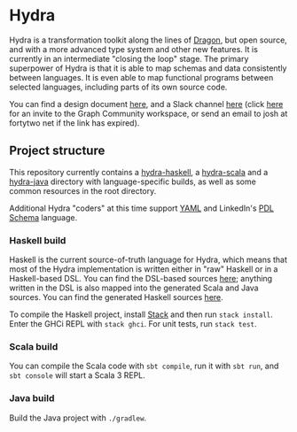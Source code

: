 # Hydra

Hydra is a transformation toolkit along the lines of [Dragon](https://eng.uber.com/dragon-schema-integration-at-uber-scale), but open source, and with a more advanced type system and other new features. It is currently in an intermediate "closing the loop" stage. The primary superpower of Hydra is that it is able to map schemas and data consistently between languages. It is even able to map functional programs between selected languages, including parts of its own source code. 

You can find a design document [here](https://bit.ly/hydra-design-doc), and a Slack channel [here](https://bit.ly/hydra-slack) (click [here](https://join.slack.com/t/graphcommunity/shared_invite/zt-1a6ohrnn9-rXIBwn3L4NSC4cH0c1DN8A) for an invite to the Graph Community workspace, or send an email to josh at fortytwo net if the link has expired).

## Project structure

This repository currently contains a [hydra-haskell](https://github.com/CategoricalData/hydra/tree/main/hydra-haskell), a [hydra-scala](https://github.com/CategoricalData/hydra/tree/main/hydra-scala) and a [hydra-java](https://github.com/CategoricalData/hydra/tree/main/hydra-java) directory with language-specific builds, as well as some common resources in the root directory.

Additional Hydra "coders" at this time support [YAML](https://en.wikipedia.org/wiki/YAML) and LinkedIn's [PDL Schema](https://linkedin.github.io/rest.li/pdl_schema) language.

### Haskell build

Haskell is the current source-of-truth language for Hydra, which means that most of the Hydra implementation is written either in "raw" Haskell or in a Haskell-based DSL. You can find the DSL-based sources [here](https://github.com/CategoricalData/hydra/tree/main/hydra-haskell/src/main/haskell/Hydra/Impl/Haskell/Sources); anything written in the DSL is also mapped into the generated Scala and Java sources. You can find the generated Haskell sources [here](https://github.com/CategoricalData/hydra/tree/main/hydra-haskell/src/gen-main/haskell).

To compile the Haskell project, install [Stack](https://docs.haskellstack.org/en/stable/README/) and then run `stack install`. Enter the GHCi REPL with `stack ghci`. For unit tests, run `stack test`.

### Scala build

You can compile the Scala code with `sbt compile`, run it with `sbt run`, and `sbt console` will start a Scala 3 REPL.

### Java build

Build the Java project with `./gradlew`.
